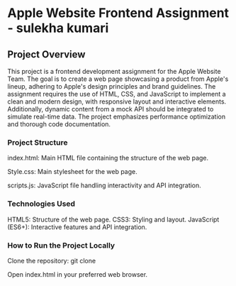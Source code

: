 # Apple Website Frontend Assignment - sulekha kumari
## Project Overview

This project is a frontend development assignment for the Apple Website Team. The goal is to create a web page showcasing a product from Apple's lineup, adhering to Apple's design principles and brand guidelines. The assignment requires the use of HTML, CSS, and JavaScript to implement a clean and modern design, with responsive layout and interactive elements. Additionally, dynamic content from a mock API should be integrated to simulate real-time data. The project emphasizes performance optimization and thorough code documentation.

### Project Structure
index.html: Main HTML file containing the structure of the web page.

Style.css: Main stylesheet for the web page.

scripts.js: JavaScript file handling interactivity and API integration.

### Technologies Used
HTML5: Structure of the web page.
CSS3: Styling and layout.
JavaScript (ES6+): Interactive features and API integration.

### How to Run the Project Locally
Clone the repository: git clone 

Open index.html in your preferred web browser.

